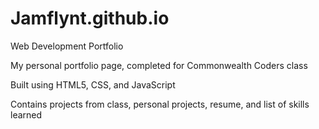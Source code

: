 # Jamflynt.github.io

Web Development Portfolio

My personal portfolio page, completed for Commonwealth Coders class 

Built using HTML5, CSS, and JavaScript

Contains projects from class, personal projects, resume, and list of skills learned
